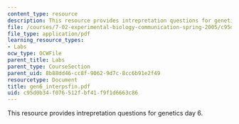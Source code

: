 ```yaml
---
content_type: resource
description: This resource provides intrepretation questions for genetics day 6.
file: /courses/7-02-experimental-biology-communication-spring-2005/c95d0b34f076512fbf41f9f1d6663c86_gen6_interpsfin.pdf
file_type: application/pdf
learning_resource_types:
- Labs
ocw_type: OCWFile
parent_title: Labs
parent_type: CourseSection
parent_uid: 8b88dd46-cc8f-9062-9d7c-8cc6b91e2f49
resourcetype: Document
title: gen6_interpsfin.pdf
uid: c95d0b34-f076-512f-bf41-f9f1d6663c86
---
```

This resource provides intrepretation questions for genetics day 6.

